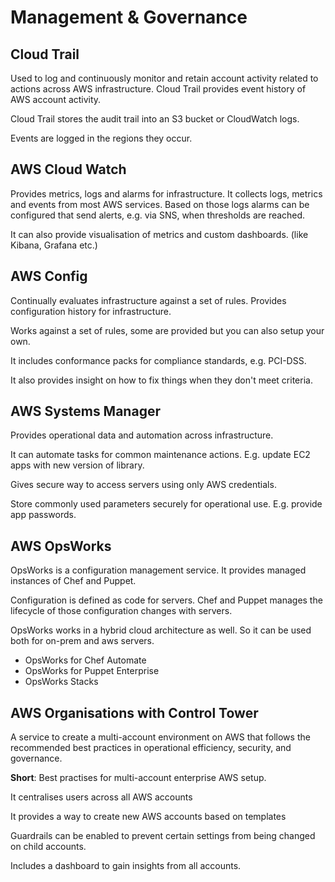 # Management & Governance

## Cloud Trail

Used to log and continuously monitor and retain account activity related to actions across AWS infrastructure. Cloud Trail provides event history of AWS account activity.

Cloud Trail stores the audit trail into an S3 bucket or CloudWatch logs.

Events are logged in the regions they occur.

## AWS Cloud Watch

Provides metrics, logs and alarms for infrastructure. It collects logs, metrics and events from most AWS services. Based on those logs alarms can be configured that send alerts, e.g. via SNS, when thresholds are reached.

It can also provide visualisation of metrics and custom dashboards. (like Kibana, Grafana etc.)

## AWS Config

Continually evaluates infrastructure against a set of rules. Provides configuration history for infrastructure.&#x20;

Works against a set of rules, some are provided but you can also setup your own.

It includes conformance packs for compliance standards, e.g. PCI-DSS.

It also provides insight on how to fix things when they don't meet criteria.

## AWS Systems Manager

Provides operational data and automation across infrastructure.

It can automate tasks for common maintenance actions. E.g. update EC2 apps with new version of library.

Gives secure way to access servers using only AWS credentials.

Store commonly used parameters securely for operational use. E.g. provide app passwords.

## AWS OpsWorks

OpsWorks is a configuration management service. It provides managed instances of Chef and Puppet.&#x20;

Configuration is defined as code for servers. Chef and Puppet manages the lifecycle of those configuration changes with servers.

OpsWorks works in a hybrid cloud architecture as well. So it can be used both for on-prem and aws servers.

* OpsWorks for Chef Automate
* OpsWorks for Puppet Enterprise
* OpsWorks Stacks

## AWS Organisations with Control Tower

A service to create a multi-account environment on AWS that follows the recommended best practices in operational efficiency, security, and governance.

**Short**: Best practises for multi-account enterprise AWS setup.

It centralises users across all AWS accounts

It provides a way to create new AWS accounts based on templates

Guardrails can be enabled to prevent certain settings from being changed on child accounts.

Includes a dashboard to gain insights from all accounts.
